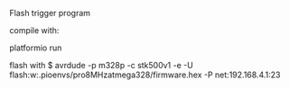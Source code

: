 Flash trigger program

compile with:

platformio run

flash with
  $ avrdude -p m328p -c stk500v1 -e -U flash:w:.pioenvs/pro8MHzatmega328/firmware.hex -P net:192.168.4.1:23
